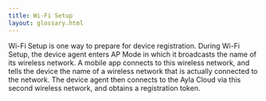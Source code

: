 ```yaml
---
title: Wi-Fi Setup
layout: glossary.html
---
```


Wi-Fi Setup is one way to prepare for device registration. During Wi-Fi Setup, the device agent enters AP Mode in which it broadcasts the name of its wireless network. A mobile app connects to this wireless network, and tells the device the name of a wireless network that is actually connected to the network. The device agent then connects to the Ayla Cloud via this second wireless network, and obtains a registration token. 